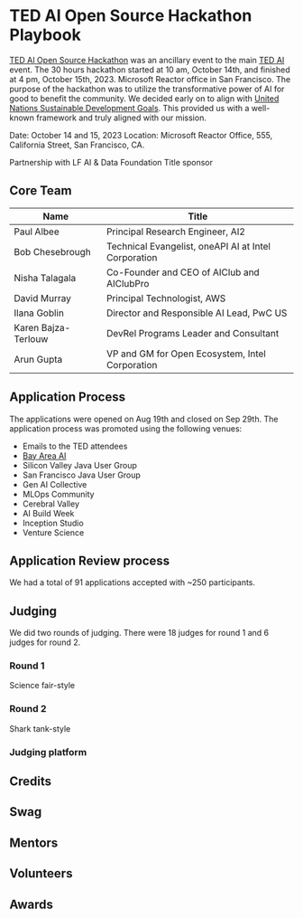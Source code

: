 # TED AI Open Source Hackathon Playbook

[TED AI Open Source Hackathon](https://www.ai-event.ted.com/hackathon) was an ancillary event to the main [TED AI](https://www.ai-event.ted.com/) event. The 30 hours hackathon started at 10 am, October 14th, and finished at 4 pm, October 15th, 2023. Microsoft Reactor office in San Francisco. The purpose of the hackathon was to utilize the transformative power of AI for good to benefit the community. We decided early on to align with [United Nations Sustainable Development Goals](https://sdgs.un.org/goals). This provided us with a well-known framework and truly aligned with our mission.

Date: October 14 and 15, 2023
Location: Microsoft Reactor Office, 555, California Street, San Francisco, CA.

Partnership with LF AI & Data Foundation
Title sponsor

## Core Team

| Name | Title
| --- | ---
| Paul Albee | Principal Research Engineer, AI2
| Bob Chesebrough | Technical Evangelist, oneAPI AI at Intel Corporation	         
| Nisha Talagala | Co-Founder and CEO of AIClub and AIClubPro
| David Murray | Principal Technologist, AWS
| Ilana Goblin | Director and Responsible AI Lead, PwC US
| Karen Bajza-Terlouw | DevRel Programs Leader and Consultant
| Arun Gupta | VP and GM for Open Ecosystem, Intel Corporation

## Application Process

The applications were opened on Aug 19th and closed on Sep 29th. The application process was promoted using the following venues:
- Emails to the TED attendees
- [Bay Area AI](https://www.meetup.com/bay-area-ai/events/296033660/)
- Silicon Valley Java User Group
- San Francisco Java User Group
- Gen AI Collective
- MLOps Community
- Cerebral Valley
- AI Build Week
- Inception Studio
- Venture Science

## Application Review process

We had a total of 91 applications accepted with ~250 participants.

## Judging

We did two rounds of judging. There were 18 judges for round 1 and 6 judges for round 2.

### Round 1

Science fair-style

### Round 2

Shark tank-style

### Judging platform

## Credits

## Swag

## Mentors

## Volunteers

## Awards


